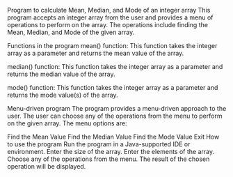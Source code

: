 Program to calculate Mean, Median, and Mode of an integer array
This program accepts an integer array from the user and provides a menu of operations to perform on the array. The operations include finding the Mean, Median, and Mode of the given array.

Functions in the program
mean() function: This function takes the integer array as a parameter and returns the mean value of the array.

median() function: This function takes the integer array as a parameter and returns the median value of the array.

mode() function: This function takes the integer array as a parameter and returns the mode value(s) of the array.

Menu-driven program
The program provides a menu-driven approach to the user. The user can choose any of the operations from the menu to perform on the given array. The menu options are:

Find the Mean Value
Find the Median Value
Find the Mode Value
Exit
How to use the program
Run the program in a Java-supported IDE or environment.
Enter the size of the array.
Enter the elements of the array.
Choose any of the operations from the menu.
The result of the chosen operation will be displayed.
